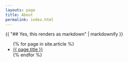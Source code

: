```yaml
---
layouts: page
title: About
permalink: index.html
---
```


<div>
{{ "## Yes, this renders as markdown" | markdownify }}
</div>

<ul>
  {% for page in site.article %}
    <li>
      <a href="{{ page.url }}">{{ page.title }}</a>
    </li>
  {% endfor %}
</ul>

